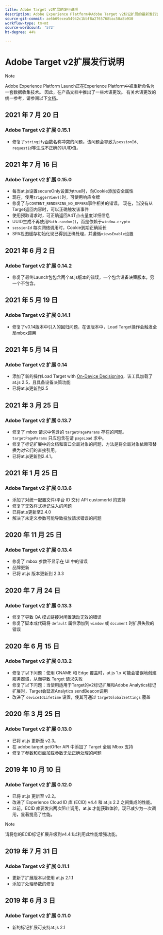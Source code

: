 ```yaml
---
title: Adobe Target v2扩展的发行说明
description: Adobe Experience Platform中Adobe Target v2标记扩展的最新发行说明。
source-git-commit: ae6b69ecea54942c1bbf8a2765768bac50a8b930
workflow-type: tm+mt
source-wordcount: '572'
ht-degree: 44%

---
```


# Adobe Target v2扩展发行说明

>[!NOTE]
>
>Adobe Experience Platform Launch正在Experience Platform中被重新命名为一套数据收集技术。 因此，在产品文档中推出了一些术语更改。 有关术语更改的统一参考，请参阅以下[文档](../../../term-updates.md)。

## 2021 年 7 月 20 日

### Adobe Target v2 扩展 0.15.1

- 修复了`stringify`函数名称冲突的问题，该问题会导致为`sessionId`、`requestId`等生成不正确的UUID值。

## 2021 年 7 月 16 日

### Adobe Target v2 扩展 0.15.0

- 每当at.js设置secureOnly设置为true时，向Cookie添加安全属性
- 现在，使用`triggerView()`时，可使用响应令牌
- 修复了与`CONTENT_RENDERING_NO_OFFERS`事件相关的错误。 现在，当没有从Target返回内容时，可以正确触发该事件
- 使用预取请求时，可正确返回A4T点击量度详细信息
- UUID生成不再使用`Math.random()`，而是依赖于`window.crypto`
- `sessionId` 每次网络调用时，Cookie到期正确延长
- SPA视图缓存初始化现已得到正确处理，并遵循`viewsEnable`设置

## 2021 年 6 月 2 日

### Adobe Target v2 扩展 0.14.2

- 修复了最终Launch包包含两个at.js版本的错误，一个包含设备决策版本，另一个不包含。

## 2021 年 5 月 19 日

### Adobe Target v2 扩展 0.14.1

- 修复了v0.14版本中引入的回归问题，在该版本中，Load Target操作会触发全局mbox调用

## 2021 年 5 月 14 日

### Adobe Target v2 扩展 0.14

- 添加了新的操作Load Target with [On-Device Decisioning](./overview.md#load-target-with-on-device-decisioning)，该工具加载了at.js 2.5，且具备设备决策功能
- 已将at.js更新到2.5


## 2021 年 3 月 25 日

### Adobe Target v2 扩展 0.13.7

- 修复了 mbox 请求中包含的 `targetPageParams` 存在的问题。`targetPageParams` 只应包含在请 `pageLoad` 求中。
- 修复了标记扩展中的文档和窗口全局对象的问题，方法是将全局对象依赖项替换为对它们的直接引用。
- 已将at.js更新到2.4.1。

## 2021 年 1 月 25 日

### Adobe Target v2 扩展 0.13.6

- 添加了对统一配置文件/平台 ID 交付 API customerId 的支持
- 修复了无效样式标记注入的问题
- 已将at.s更新至2.4.0
- 解决了未定义参数可能导致投放请求错误的问题

## 2020 年 11 月 25 日

### Adobe Target v2 扩展 0.13.4

- 修复了 mbox 参数不显示在 UI 中的错误
- 品牌更新
- 已将 at.js 版本更新到 2.3.3

## 2020 年 7 月 24 日

### Adobe Target v2 扩展 0.13.3

- 修复了导致 QA 模式链接对闲置活动无效的错误
- 修复了脚本或代码将 `default` 属性添加到 `window` 或 `document` 时扩展失败的错误

## 2020 年 6 月 15 日

### Adobe Target v2 扩展 0.13.2

- 修复了以下问题：使用 CNAME 和 Edge 覆盖时，at.js 1.x 可能会错误地创建服务器域，从而导致 Target 请求失败
- 修复了以下问题：当使用适用于Target的v2标记扩展和Adobe Analytics标记扩展时，Target会延迟Analytics sendBeacon调用
- 改进了 `deviceIdLifetime` 设置，使其可通过 `targetGlobalSettings` 覆盖

## 2020 年 3 月 25 日

### Adobe Target v2 扩展 0.13.0

- 已将 at.js 更新至 v2.3。
- 在 adobe.target.getOffer API 中添加了 Target 全局 Mbox 支持
- 修复了参数和页面加载参数无法正确处理的问题

## 2019 年 10 月 10 日

### Adobe Target v2 扩展 0.12.0

- 已将 at.js 更新至 v2.2。
- 改进了 Experience Cloud ID 库 (ECID) v4.4 和 at.js 2.2 之间集成的性能。
- 以前，ECID 库要发出两次阻止调用，at.js 才能获取体验。现已减少为一次调用，显著提高了性能。

>[!NOTE]
>请将您的ECID标记扩展升级到v4.4.1以利用此性能增强功能。

## 2019 年 7 月 31 日

### Adobe Target v2 扩展 0.11.1

- 更新了扩展版本以使用 at.js 2.1.1
- 添加了处理参数的修复

## 2019 年 6 月 3 日

### Adobe Target v2 扩展 0.11.0

- 新的标记扩展可支持at.js 2.1
